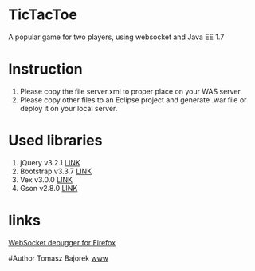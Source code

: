 # TicTacToe
A popular game for two players, using websocket and Java EE 1.7

# Instruction
1. Please copy the file server.xml to proper place on your WAS server.
2. Please copy other files to an Eclipse project and generate .war file or deploy it on your local server.

# Used libraries
1. jQuery v3.2.1 [LINK](https://jquery.com/)
2. Bootstrap v3.3.7 [LINK](http://getbootstrap.com/)
3. Vex v3.0.0 [LINK](https://github.com/HubSpot/vex)
4. Gson v2.8.0 [LINK](https://github.com/google/gson)

# links
[WebSocket debugger for Firefox](https://addons.mozilla.org/en-US/firefox/addon/websocket-monitor/)

#Author
Tomasz Bajorek [www](http://tbajorek.pl)